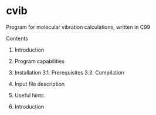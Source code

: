 # cvib

Program for molecular vibration calculations, written in C99

Contents
1. Introduction
2. Program capabilities
3. Installation
3.1. Prerequisites
3.2. Compilation
4. Input file description
5. Useful hints

1. Introduction
